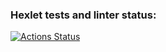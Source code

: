 ### Hexlet tests and linter status:
[![Actions Status](https://github.com/anorone/frontend-project-11/workflows/hexlet-check/badge.svg)](https://github.com/anorone/frontend-project-11/actions)
